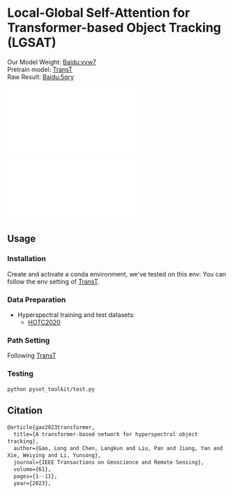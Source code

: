 # Local-Global Self-Attention for Transformer-based Object Tracking (LGSAT)
Our Model Weight: [Baidu:vvw7](https://pan.baidu.com/s/131DRXutRF8bJpvTgVIj26g)  
Pretrain model: [TransT](https://drive.google.com/drive/folders/1GVQV1GoW-ttDJRRqaVAtLUtubtgLhWCE)  
Raw Result: [Baidu:5qry](https://pan.baidu.com/s/1k5n9qm55Bm1DqANlw_5LeA)  


![LGAST](noval.pdf)
![LGAST](pipline.pdf)

## Usage

### Installation  
Create and activate a conda environment, we've tested on this env: You can follow the env setting of [TransT](https://github.com/chenxin-dlut/TransT).   

### Data Preparation  
* Hyperspectral training and test datasets:  
  * [HOTC2020](https://www.hsitracking.com/hot2020/)

### Path Setting  
Following [TransT](https://github.com/chenxin-dlut/TransT)

### Testing  
```
python pysot_toolkit/test.py
```

## Citation  
```
@article{gao2023transformer,
  title={A transformer-based network for hyperspectral object tracking},
  author={Gao, Long and Chen, Langkun and Liu, Pan and Jiang, Yan and Xie, Weiying and Li, Yunsong},
  journal={IEEE Transactions on Geoscience and Remote Sensing},
  volume={61},
  pages={1--11},
  year={2023},
